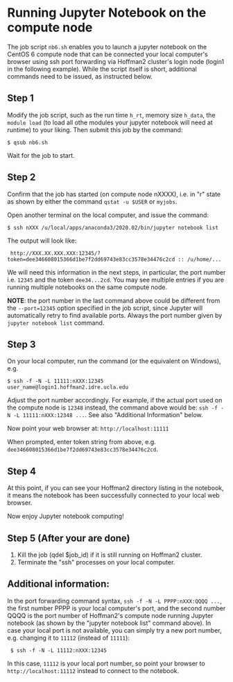 # Running Jupyter Notebook on the compute node

The job script `nb6.sh` enables you to launch a jupyter notebook on the
CentOS 6 compute node that can be connected your local computer's browser
using ssh port forwarding via Hoffman2 cluster's login node (login1 in 
the following example). While the script itself is short, additional commands
need to be issued, as instructed below.

## Step 1

Modify the job script, such as the run time `h_rt`, memory size `h_data`, the
`module load` (to load all othe modules your jupyter notebook will need at 
runtime) to your liking. Then submit this job by the command:

```
$ qsub nb6.sh
```

Wait for the job to start.

## Step 2

Confirm that the job has started (on compute node nXXXX), i.e. in "r" state as 
shown by either the command `qstat -u $USER` or `myjobs`.

Open another terminal on the local computer, and issue the command:

```
$ ssh nXXX /u/local/apps/anaconda3/2020.02/bin/jupyter notebook list
```

The output will look like:
 
``` 
 http://XXX.XX.XXX.XXX:12345/?token=dee346608015366d1be7f2dd69743e83cc3578e34476c2cd :: /u/home/...
```

We will need this information in the next steps, in particular, the port 
number i.e. `12345` and the token `dee34...2cd`. You may see multiple entries
if you are running multiple notebooks on the same compute node.
 

 **NOTE**: the port number in the last command above could be different from
 the `--port=12345` option specified in the job script, since Jupyter will 
 automatically retry to find available ports. Always the port number
 given by `jupyter notebook list` command.

## Step 3

On your local computer, run the command (or the equivalent on Windows), e.g.

```
$ ssh -f -N -L 11111:nXXX:12345 user_name@login1.hoffman2.idre.ucla.edu
```

Adjust the port number accordingly. For example, if the actual port used on
the compute node is `12348` instead, the command above would be:
`ssh -f -N -L 11111:nXXX:12348 ...`. See also "Additional Information" below.

Now point your web browser at: `http://localhost:11111`

When prompted, enter token string from above, e.g. `dee346608015366d1be7f2dd69743e83cc3578e34476c2cd`.


## Step 4

At this point, if you can see your Hoffman2 directory listing in the notebook,
it means the notebook has been successfully connected to your local web browser.

Now enjoy Jupyter notebook computing!

## Step 5 (After your are done)

1. Kill the job (qdel $job_id) if it is still running on Hoffman2 cluster.
2. Terminate the "ssh" processes on your local computer.


## Additional information:

In the port forwarding command syntax, `ssh -f -N -L PPPP:nXXX:QQQQ ...`,
the first number PPPP is your local computer's port, and the second number QQQQ is
the port number of Hoffman2's compute node running Jupyter notebook (as shown
by the "jupyter notebook list" command above). In case your local port is not
available, you can simply try a new port number, e.g. changing it to `11112` (instead of `11111`):

```
 $ ssh -f -N -L 11112:nXXX:12345
```

In this case, `11112` is your local port number, so point your browser to `http://localhost:11112` instead to connect to the notebook.